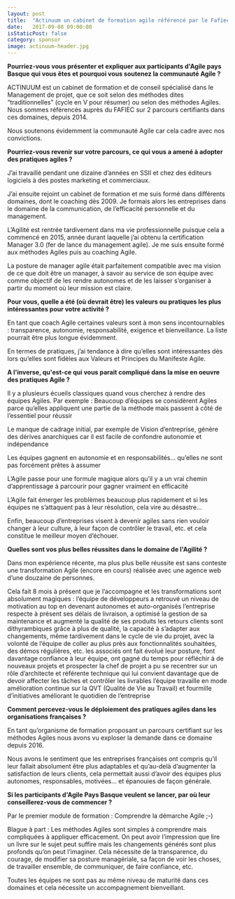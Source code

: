 ```yaml
---
layout: post
title:  "Actinuum un cabinet de formation agile référencé par le Fafiec"
date:   2017-09-08 09:00:00
isStaticPost: false
category: sponsor
image: actinuum-header.jpg
---
```


**Pourriez-vous vous présenter et expliquer aux participants d'Agile pays Basque qui vous êtes et pourquoi vous soutenez la communauté Agile ?**

ACTINUUM est un cabinet de formation et de conseil spécialisé dans le Management de projet, que ce soit selon des méthodes dites “traditionnelles” (cycle en V pour résumer) ou selon des méthodes Agiles.
Nous sommes référencés auprès du FAFIEC sur 2 parcours certifiants dans ces domaines, depuis 2014.

Nous soutenons évidemment la communauté Agile car cela cadre avec nos convictions.

**Pourriez-vous revenir sur votre parcours, ce qui vous a amené à adopter des pratiques agiles ?**

J’ai travaillé pendant une dizaine d’années en SSII et chez des éditeurs logiciels à des postes marketing et commerciaux.

J’ai ensuite rejoint un cabinet de formation et me suis formé dans différents domaines, dont le coaching dès 2009. Je formais alors les entreprises dans le domaine de la communication, de l’efficacité personnelle et du management.

L’Agilité est rentrée tardivement dans ma vie professionnelle puisque cela a commencé en 2015, année durant laquelle j’ai obtenu la certification Manager 3.0 (fer de lance du management agile). Je me suis ensuite formé aux méthodes Agiles puis au coaching Agile.

La posture de manager agile était parfaitement compatible avec ma vision de ce que doit être un manager, à savoir au service de son équipe avec comme objectif de les rendre autonomes et de les laisser s’organiser à partir du moment où leur mission est claire.

**Pour vous, quelle a été (où devrait être) les valeurs ou pratiques les plus intéressantes pour votre activité ?**

En tant que coach Agile certaines valeurs sont à mon sens incontournables : transparence, autonomie, responsabilité, exigence et bienveillance.
La liste pourrait être plus longue évidemment.

En termes de pratiques, j’ai tendance à dire qu’elles sont intéressantes dès lors qu’elles sont fidèles aux Valeurs et Principes du Manifeste Agile.

**A l'inverse, qu'est-ce qui vous parait compliqué dans la mise en oeuvre des pratiques Agile ?**

Il y a plusieurs écueils classiques quand vous cherchez à rendre des équipes Agiles. Par exemple :
Beaucoup d’équipes se considèrent Agiles parce qu’elles appliquent une partie de la méthode mais passent à côté de l’essentiel pour réussir

Le manque de cadrage initial, par exemple de Vision d’entreprise, génère des dérives anarchiques car il est facile de confondre autonomie et indépendance

Les équipes gagnent en autonomie et en responsabilités… qu’elles ne sont pas forcément prêtes à assumer

L’Agile passe pour une formule magique alors qu’il y a un vrai chemin d’apprentissage à parcourir pour gagner vraiment en efficacité

L’Agile fait émerger les problèmes beaucoup plus rapidement et si les équipes ne s’attaquent pas à leur résolution, cela vire au désastre...

Enfin, beaucoup d’entreprises visent à devenir agiles sans rien vouloir changer à leur culture, à leur façon de contrôler le travail, etc. et cela constitue le meilleur moyen d’échouer.

**Quelles sont vos plus belles réussites dans le domaine de l'Agilité ?**

Dans mon expérience récente, ma plus plus belle réussite est sans conteste une transformation Agile (encore en cours) réalisée avec une agence web d’une douzaine de personnes.

Cela fait 8 mois à présent que je l’accompagne et les transformations sont absolument magiques :
l’équipe de développeurs a retrouvé un niveau de motivation au top en devenant autonomes et auto-organisés
l’entreprise respecte à présent ses délais de livraison, a optimisé la gestion de sa maintenance et augmenté la qualité de ses produits les retours clients sont dithyrambiques grâce à plus de qualité, la capacité à s’adapter aux changements, même tardivement dans le cycle de vie du projet, avec la volonté de l’équipe de coller au plus près aux fonctionnalités souhaitées, des démos régulières, etc. les associés ont fait évolué leur posture, font davantage confiance à leur équipe, ont gagné du temps pour réfléchir à de nouveaux projets et prospecter la chef de projet a pu se recentrer sur un rôle d’architecte et référente technique qui lui convient davantage que de devoir affecter les tâches et contrôler les livrables l’équipe travaille en mode amélioration continue sur la QVT (Qualité de Vie au Travail) et fourmille d’initiatives améliorant le quotidien de l’entreprise

**Comment percevez-vous le déploiement des pratiques agiles dans les organisations françaises ?**

En tant qu’organisme de formation proposant un parcours certifiant sur les méthodes Agiles nous avons vu exploser la demande dans ce domaine depuis 2016.

Nous avons le sentiment que les entreprises françaises ont compris qu’il leur fallait absolument être plus adaptables et qu’au-delà d’augmenter la satisfaction de leurs clients, cela permettait aussi d’avoir des équipes plus autonomes, responsables, motivées… et épanouies de façon générale.

**Si les participants d'Agile Pays Basque veulent se lancer, par où leur conseillerez-vous de commencer ?**

Par le premier module de formation : Comprendre la démarche Agile ;-)

Blague à part : Les méthodes Agiles sont simples à comprendre mais compliquées à appliquer efficacement. On peut avoir l’impression que lire un livre sur le sujet peut suffire mais les changements générés sont plus profonds qu’on peut l’imaginer.
Cela nécessite de la transparence, du courage, de modifier sa posture managériale, sa façon de voir les choses, de travailler ensemble, de communiquer, de faire confiance, etc.

Toutes les équipes ne sont pas au même niveau de maturité dans ces domaines et cela nécessite un accompagnement bienveillant.